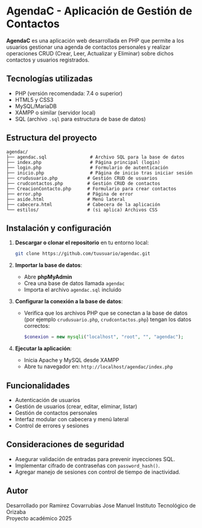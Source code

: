 
#  AgendaC - Aplicación de Gestión de Contactos

**AgendaC** es una aplicación web desarrollada en PHP que permite a los usuarios gestionar una agenda de contactos personales y realizar operaciones CRUD (Crear, Leer, Actualizar y Eliminar) sobre dichos contactos y usuarios registrados.

##  Tecnologías utilizadas

- PHP (versión recomendada: 7.4 o superior)
- HTML5 y CSS3
- MySQL/MariaDB
- XAMPP o similar (servidor local)
- SQL (archivo `.sql` para estructura de base de datos)

##  Estructura del proyecto

```
agendac/
├── agendac.sql                # Archivo SQL para la base de datos
├── index.php                  # Página principal (login)
├── login.php                  # Formulario de autenticación
├── inicio.php                 # Página de inicio tras iniciar sesión
├── crudusuario.php           # Gestión CRUD de usuarios
├── crudcontactos.php         # Gestión CRUD de contactos
├── CreacionContacto.php      # Formulario para crear contactos
├── error.php                 # Página de error
├── aside.html                # Menú lateral
├── cabecera.html             # Cabecera de la aplicación
└── estilos/                  # (si aplica) Archivos CSS
```

##  Instalación y configuración

1. **Descargar o clonar el repositorio** en tu entorno local:
   ```bash
   git clone https://github.com/tuusuario/agendac.git
   ```

2. **Importar la base de datos**:
   - Abre **phpMyAdmin**
   - Crea una base de datos llamada `agendac`
   - Importa el archivo `agendac.sql` incluido

3. **Configurar la conexión a la base de datos**:
   - Verifica que los archivos PHP que se conectan a la base de datos (por ejemplo `crudusuario.php`, `crudcontactos.php`) tengan los datos correctos:
     ```php
     $conexion = new mysqli("localhost", "root", "", "agendac");
     ```

4. **Ejecutar la aplicación**:
   - Inicia Apache y MySQL desde XAMPP
   - Abre tu navegador en: `http://localhost/agendac/index.php`

##  Funcionalidades

- Autenticación de usuarios
- Gestión de usuarios (crear, editar, eliminar, listar)
- Gestión de contactos personales
- Interfaz modular con cabecera y menú lateral
- Control de errores y sesiones

##  Consideraciones de seguridad

- Asegurar validación de entradas para prevenir inyecciones SQL.
- Implementar cifrado de contraseñas con `password_hash()`.
- Agregar manejo de sesiones con control de tiempo de inactividad.

##  Autor

Desarrollado por Ramirez Covarrubias Jose Manuel 
Instituto Tecnológico de Orizaba  
Proyecto académico 2025

